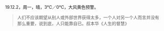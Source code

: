 <link href="../../css/style.css" rel="stylesheet" type="text/css" />

<span class="fzzy">19.12.2，周一，晴，3℃／0℃，大风黄色预警。

> 人们不应该期望从别人或外部世界获得太多，一个人对另一个人而言并没有那么重要，说到底，人只能靠自已。叔本华《人生的督慧》

<div class="p">

